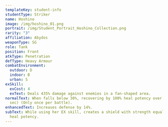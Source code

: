 ```yaml
---
templateKey: student-info
studentType: Striker
name: Hoshino
image: /img/hoshino_01.png
portrait: /img/Student_Portrait_Hoshino_Collection.png
rarity: "3"
affiliation: Abydos
weaponType: SG
role: Tank
position: Front
atkType: Penetration
defType: Heavy Armour
combatEnvironment:
  outdoor: D
  indoor: B
  urban: S
exSkill:
  exCost: 4
  exText: Deals 435% damage against enemies in a fan-shaped area.
normalText: When falls below 30%, recovering by 100% heal potency over time (20
  sec) (Only once per battle).
enhancedText: Increases defense by 14%.
subText: While using her EX skill, creates a shield with strength equal to 108%
  heal potency.
---
```

